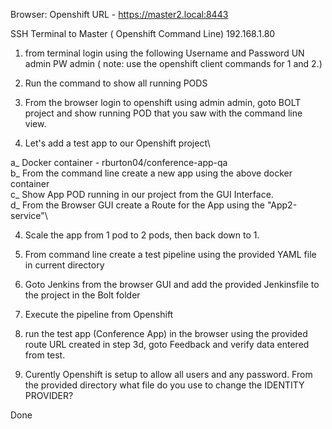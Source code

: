 Browser:
Openshift URL - https://master2.local:8443

SSH Terminal to Master ( Openshift Command Line)
192.168.1.80


1. from terminal login using the following Username and Password
UN admin PW admin ( note: use the openshift client commands for 1 and 2.)

2. Run the command to show all running PODS

3. From the browser login to openshift using admin admin, goto BOLT project and show running POD that you saw with the command line view.

3. Let's add a test app to our Openshift project\

a_ Docker container - rburton04/conference-app-qa\
b_ From the command line create a new app using the above docker container\
c_ Show App POD running in our project from the GUI Interface.\
d_ From the Browser GUI create a Route for the App using the "App2-service"\

4. Scale the app from 1 pod to 2 pods, then back down to 1.

5. From command line create a test pipeline using the provided YAML file in current directory

6. Goto Jenkins from the browser GUI and add the provided Jenkinsfile to the project in the Bolt folder

7. Execute the pipeline from Openshift

8. run the test app (Conference App) in the browser using the provided route URL created in step 3d, goto Feedback and verify data entered from test.

9. Curently Openshift is setup to allow all users and any password. From the provided directory what file do you use to change the IDENTITY PROVIDER?

Done 
